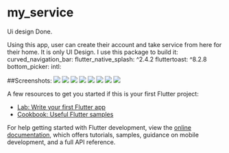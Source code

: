 # my_service

Ui design Done.

Using this app, user can create their account and take service from here for their home. It is only UI Design.
I use this package to build it:
  curved_navigation_bar:
  flutter_native_splash: ^2.4.2
  fluttertoast: ^8.2.8
  bottom_picker:
  intl:

##Screenshots:
<img src="https://github.com/moshaddaque/my_service/blob/master/screenshots/splash.jpg"/> 
<img src="https://github.com/moshaddaque/my_service/blob/master/screenshots/phone.jpg"/> 
<img src="https://github.com/moshaddaque/my_service/blob/master/screenshots/otp.jpg"/> 
<img src="https://github.com/moshaddaque/my_service/blob/master/screenshots/onboarding.jpg"/> 
<img src="https://github.com/moshaddaque/my_service/blob/master/screenshots/home.jpg"/> 
<img src="https://github.com/moshaddaque/my_service/blob/master/screenshots/schedule.jpg"/> 
<img src="https://github.com/moshaddaque/my_service/blob/master/screenshots/cart.jpg"/> 
<img src="https://github.com/moshaddaque/my_service/blob/master/screenshots/profile.jpg"/>

A few resources to get you started if this is your first Flutter project:

- [Lab: Write your first Flutter app](https://docs.flutter.dev/get-started/codelab)
- [Cookbook: Useful Flutter samples](https://docs.flutter.dev/cookbook)

For help getting started with Flutter development, view the
[online documentation](https://docs.flutter.dev/), which offers tutorials,
samples, guidance on mobile development, and a full API reference.
